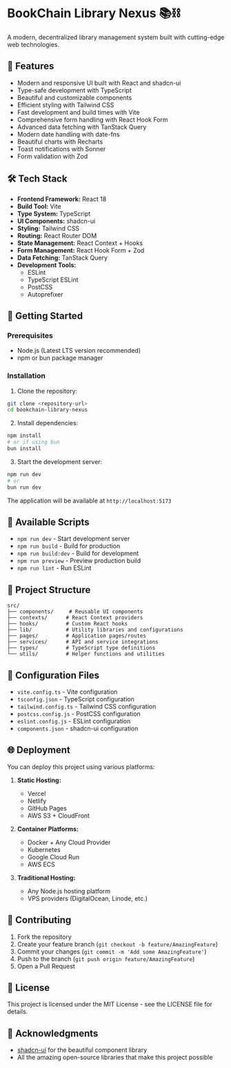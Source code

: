# BookChain Library Nexus 📚⛓️

A modern, decentralized library management system built with cutting-edge web technologies.

## 🚀 Features

- Modern and responsive UI built with React and shadcn-ui
- Type-safe development with TypeScript
- Beautiful and customizable components
- Efficient styling with Tailwind CSS
- Fast development and build times with Vite
- Comprehensive form handling with React Hook Form
- Advanced data fetching with TanStack Query
- Modern date handling with date-fns
- Beautiful charts with Recharts
- Toast notifications with Sonner
- Form validation with Zod

## 🛠️ Tech Stack

- **Frontend Framework:** React 18
- **Build Tool:** Vite
- **Type System:** TypeScript
- **UI Components:** shadcn-ui
- **Styling:** Tailwind CSS
- **Routing:** React Router DOM
- **State Management:** React Context + Hooks
- **Form Management:** React Hook Form + Zod
- **Data Fetching:** TanStack Query
- **Development Tools:**
  - ESLint
  - TypeScript ESLint
  - PostCSS
  - Autoprefixer

## 🚦 Getting Started

### Prerequisites

- Node.js (Latest LTS version recommended)
- npm or bun package manager

### Installation

1. Clone the repository:
```bash
git clone <repository-url>
cd bookchain-library-nexus
```

2. Install dependencies:
```bash
npm install
# or if using bun
bun install
```

3. Start the development server:
```bash
npm run dev
# or
bun run dev
```

The application will be available at `http://localhost:5173`

## 📝 Available Scripts

- `npm run dev` - Start development server
- `npm run build` - Build for production
- `npm run build:dev` - Build for development
- `npm run preview` - Preview production build
- `npm run lint` - Run ESLint

## 🎨 Project Structure

```
src/
├── components/     # Reusable UI components
├── contexts/      # React Context providers
├── hooks/         # Custom React hooks
├── lib/           # Utility libraries and configurations
├── pages/         # Application pages/routes
├── services/      # API and service integrations
├── types/         # TypeScript type definitions
└── utils/         # Helper functions and utilities
```

## 🔧 Configuration Files

- `vite.config.ts` - Vite configuration
- `tsconfig.json` - TypeScript configuration
- `tailwind.config.ts` - Tailwind CSS configuration
- `postcss.config.js` - PostCSS configuration
- `eslint.config.js` - ESLint configuration
- `components.json` - shadcn-ui configuration

## 🌐 Deployment

You can deploy this project using various platforms:

1. **Static Hosting:**
   - Vercel
   - Netlify
   - GitHub Pages
   - AWS S3 + CloudFront

2. **Container Platforms:**
   - Docker + Any Cloud Provider
   - Kubernetes
   - Google Cloud Run
   - AWS ECS

3. **Traditional Hosting:**
   - Any Node.js hosting platform
   - VPS providers (DigitalOcean, Linode, etc.)

## 🤝 Contributing

1. Fork the repository
2. Create your feature branch (`git checkout -b feature/AmazingFeature`)
3. Commit your changes (`git commit -m 'Add some AmazingFeature'`)
4. Push to the branch (`git push origin feature/AmazingFeature`)
5. Open a Pull Request

## 📄 License

This project is licensed under the MIT License - see the LICENSE file for details.

## 🙏 Acknowledgments

- [shadcn-ui](https://ui.shadcn.com/) for the beautiful component library
- All the amazing open-source libraries that make this project possible
